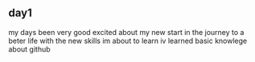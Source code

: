 ## day1
my days been very good excited about my new start in the journey to a beter life with the new skills im about to learn iv learned basic knowlege about github